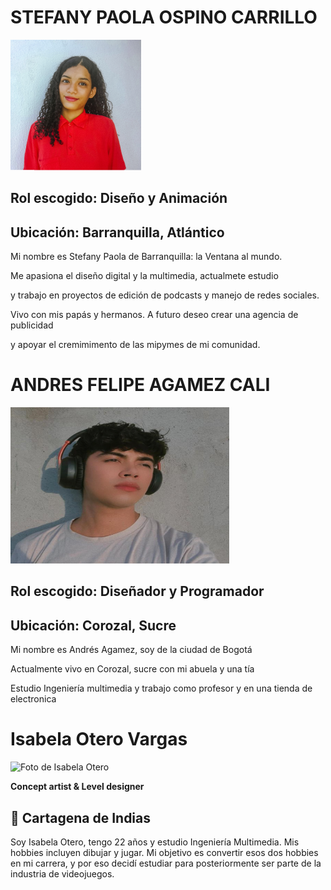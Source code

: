 <h1>STEFANY PAOLA OSPINO CARRILLO</h1>
<img src="Stefany Ospino/foto Stefany.png" alt="Foto de perfil Stefany"/>
<h2>Rol escogido: Diseño y Animación</h2>
<h2>Ubicación: Barranquilla, Atlántico</h2>
<p>Mi nombre es Stefany Paola de Barranquilla: la Ventana al mundo.</p> 
<p>Me apasiona el diseño digital y la multimedia, actualmete estudio</p>
<p>y trabajo en proyectos de edición de podcasts y manejo de redes sociales.</p>
<p>Vivo con mis papás y hermanos. A futuro deseo crear una agencia de publicidad</p>
<p>y apoyar el cremimimento de las mipymes de mi comunidad.</p>

<h1>ANDRES FELIPE AGAMEZ CALI</h1>
<img src="Andres Agamez/Andres.png" alt="Foto de perfil de Andrés" width="350px" height="250"/> 
<h2>Rol escogido: Diseñador y Programador</h2>
<h2>Ubicación: Corozal, Sucre</h2>
<p>Mi nombre es Andrés Agamez, soy de la ciudad de Bogotá</p>
<p>Actualmente vivo en Corozal, sucre con mi abuela y una tía</p>
<p>Estudio Ingeniería multimedia y trabajo como profesor y en una tienda de electronica</p>

<h1>Isabela Otero Vargas</h1>
<img src="FotoIsabelaOtero.png" alt="Foto de Isabela Otero" width="400" height="300" loading="lazy">
<p><strong>Concept artist & Level designer</strong></p>
<h2>📍 Cartagena de Indias</h2>

<p>
Soy Isabela Otero, tengo 22 años y estudio Ingeniería Multimedia.  
Mis hobbies incluyen dibujar y jugar.  
Mi objetivo es convertir esos dos hobbies en mi carrera, y por eso decidí estudiar para posteriormente ser parte de la industria de videojuegos.
</p>

